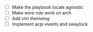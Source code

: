 - [ ] Make the playbook locale agnostic
- [ ] Make wine role work on arch
- [ ] Add vim themeing 
- [ ] Implement acpi events and swaylock
